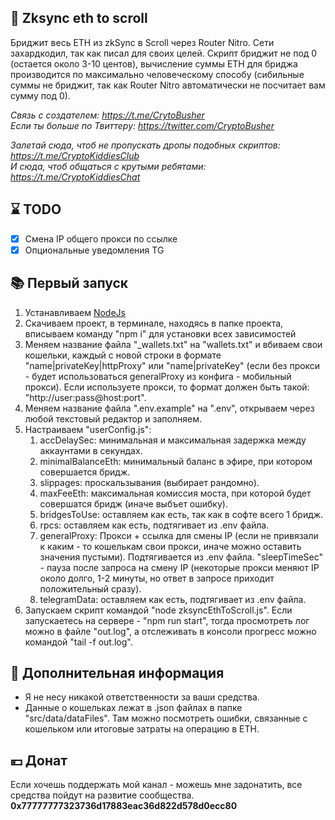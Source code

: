 ## 🚀 Zksync eth to scroll
Бриджит весь ETH из zkSync в Scroll через Router Nitro. Сети захардкодил, так как писал для своих целей. Скрипт бриджит не под 0 (остается около 3-10 центов), вычисление суммы ETH для бриджа производится по максимально человеческому способу (сибильные суммы не бриджит, так как Router Nitro автоматически не посчитает вам сумму под 0).

<i>Связь с создателем: https://t.me/CrytoBusher</i> <br>
<i>Если ты больше по Твиттеру: https://twitter.com/CryptoBusher</i> <br>

<i>Залетай сюда, чтоб не пропускать дропы подобных скриптов: https://t.me/CryptoKiddiesClub</i> <br>
<i>И сюда, чтоб общаться с крутыми ребятами: https://t.me/CryptoKiddiesChat</i> <br>

## ⌛️ TODO
- [x] Смена IP общего прокси по ссылке
- [x] Опциональные уведомления TG

## 📚 Первый запуск
1. Устанавливаем [NodeJs](https://nodejs.org/en/download)
2. Скачиваем проект, в терминале, находясь в папке проекта, вписываем команду "npm i" для установки всех зависимостей
3. Меняем название файла "_wallets.txt" на "wallets.txt" и вбиваем свои кошельки, каждый с новой строки в формате "name|privateKey|httpProxy" или "name|privateKey" (если без прокси - будет использоваться generalProxy из конфига - мобильный прокси). Если используете прокси, то формат должен быть такой: "http://user:pass@host:port".
4. Меняем название файла ".env.example" на ".env", открываем через любой текстовый редактор и заполняем.
5. Настраиваем "userConfig.js":
    1. accDelaySec: минимальная и максимальная задержка между аккаунтами в секундах.
    2. minimalBalanceEth: минимальный баланс в эфире, при котором совершается бридж.
    3. slippages: проскальзывания (выбирает рандомно).
    4. maxFeeEth: максимальная комиссия моста, при которой будет совершатся бридж (иначе выбъет ошибку).
    5. bridgesToUse: оставляем как есть, так как в софте всего 1 бридж.
    6. rpcs: оставляем как есть, подтягивает из .env файла.
    7. generalProxy: Прокси + ссылка для смены IP (если не привязали к каким - то кошелькам свои прокси, иначе можно оставить значения пустыми). Подтягивается из .env файла. "sleepTimeSec" - пауза после запроса на смену IP (некоторые прокси меняют IP около долго, 1-2 минуты, но ответ в запросе приходит положительный сразу).
    8. telegramData: оставляем как есть, подтягивает из .env файла.
6. Запускаем скрипт командой "node zksyncEthToScroll.js". Если запускаетесь на сервере - "npm run start", тогда просмотреть лог можно в файле "out.log", а отслеживать в консоли прогресс можно командой "tail -f out.log".

## 🌵 Дополнительная информация
- Я не несу никакой ответственности за ваши средства.
- Данные о кошельках лежат в .json файлах в папке "src/data/dataFiles". Там можно посмотреть ошибки, связанные с кошельком или итоговые затраты на операцию в ETH.

## 💴 Донат
Если хочешь поддержать мой канал - можешь мне задонатить, все средства пойдут на развитие сообщества.
<b>0x77777777323736d17883eac36d822d578d0ecc80<b>
